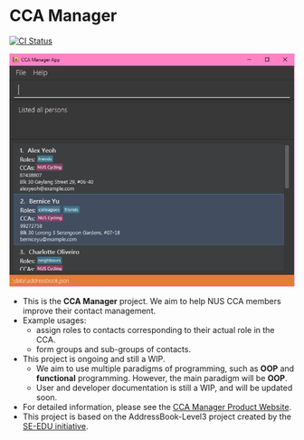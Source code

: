 # CCA Manager

[![CI Status](https://github.com/AY2324S2-CS2103T-W11-2/tp/workflows/Java%20CI/badge.svg)](https://github.com/AY2324S2-CS2103T-W11-2/tp/actions)

![Ui](docs/images/Ui.png)

* This is the **CCA Manager** project. We aim to help NUS CCA members improve their contact management.
* Example usages:
  * assign roles to contacts corresponding to their actual role in the CCA.
  * form groups and sub-groups of contacts.
* This project is ongoing and still a WIP.
  * We aim to use multiple paradigms of programming, such as **OOP** and **functional** programming.
    However, the main paradigm will be **OOP**.
  * User and developer documentation is still a WIP, and will be updated soon.
* For detailed information, please see the [CCA Manager Product Website](https://ay2324s2-cs2103t-w11-2.github.io/tp/).
* This project is based on the AddressBook-Level3 project created by the [SE-EDU initiative](https://se-education.org).
